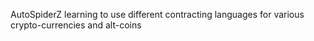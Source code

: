 AutoSpiderZ
learning to use different contracting languages for various crypto-currencies and alt-coins
